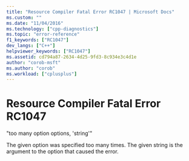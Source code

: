```yaml
---
title: "Resource Compiler Fatal Error RC1047 | Microsoft Docs"
ms.custom: ""
ms.date: "11/04/2016"
ms.technology: ["cpp-diagnostics"]
ms.topic: "error-reference"
f1_keywords: ["RC1047"]
dev_langs: ["C++"]
helpviewer_keywords: ["RC1047"]
ms.assetid: cd794a87-2634-4d25-9fd3-8c934e3c4d1e
author: "corob-msft"
ms.author: "corob"
ms.workload: ["cplusplus"]
---
```

# Resource Compiler Fatal Error RC1047
"too many option options, 'string'"  
  
 The given option was specified too many times. The given string is the argument to the option that caused the error.